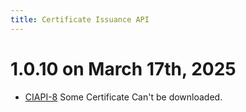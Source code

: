 ```yaml
---
title: Certificate Issuance API
---
```



# 1.0.10 on March 17th, 2025
- [CIAPI-8](https://dyned.myjetbrains.com/youtrack/issue/CIAPI-8) Some Certificate Can't be downloaded.
